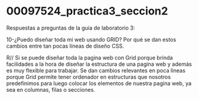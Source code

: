 # 00097524_practica3_seccion2

Respuestas a preguntas de la guia de laboratorio 3:


10-¿Puedo diseñar toda mi web usando GRID? Por qué se dan estos cambios entre tan pocas líneas de diseño CSS.

R// Si se puede diseñar toda la pagina web con Grid porque brinda facilidades a la hora de diseñar la estructura de una pagina web y además es muy flexible para trabajar.
Se dan cambios relevantes en poca lineas porque Grid permite tener ordenador en estructuras que nosotros predefinimos para luego colocar los elementos de nuestra pagina web, ya sea en columnas, filas o secciones.